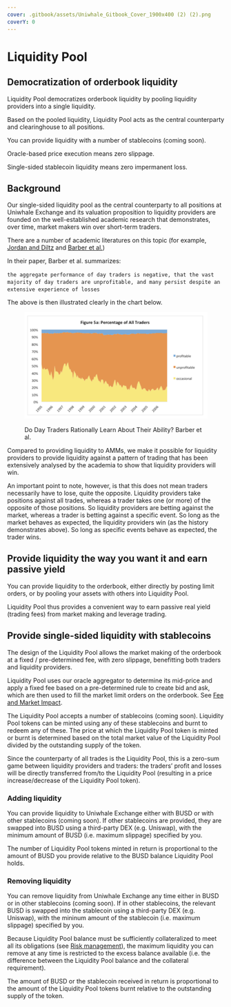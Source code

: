```yaml
---
cover: .gitbook/assets/Uniwhale_Gitbook_Cover_1900x400 (2) (2).png
coverY: 0
---
```


# Liquidity Pool

## Democratization **of orderbook liquidity**&#x20;

Liquidity Pool democratizes orderbook liquidity by pooling liquidity providers into a single liquidity.

Based on the pooled liquidity, Liquidity Pool acts as the central counterparty and clearinghouse to all positions.

You can provide liquidity with a number of stablecoins (coming soon).

Oracle-based price execution means zero slippage.

Single-sided stablecoin liquidity means zero impermanent loss.

## Background

Our single-sided liquidity pool as the central counterparty to all positions at Uniwhale Exchange and its valuation proposition to liquidity providers are founded on the well-established academic research that demonstrates, over time, market makers win over short-term traders.

There are a number of academic literatures on this topic (for example, [Jordan and Diltz](https://www.jstor.org/stable/4480531) and [Barber et al.](https://faculty.haas.berkeley.edu/odean/papers/Day%20Traders/Day%20Trading%20and%20Learning%20110217.pdf))

In their paper, Barber et al. summarizes:

`the aggregate performance of day traders is negative, that the vast majority of day traders are unprofitable, and many persist despite an extensive experience of losses`

The above is then illustrated clearly in the chart below.

<figure><img src=".gitbook/assets/Screenshot 2022-12-13 at 3.37.32 PM.png" alt=""><figcaption><p>Do Day Traders Rationally Learn About Their Ability? Barber et al.</p></figcaption></figure>

Compared to providing liquidity to AMMs, we make it possible for liquidity providers to provide liquidity against a pattern of trading that has been extensively analysed by the academia to show that liquidity providers will win.

An important point to note, however, is that this does not mean traders necessarily have to lose, quite the opposite. Liquidity providers take positions against all trades, whereas a trader takes one (or more) of the opposite of those positions. So liquidity providers are betting against the market, whereas a trader is betting against a specific event. So long as the market behaves as expected, the liquidity providers win (as the history demonstrates above). So long as specific events behave as expected, the trader wins.

## Provide liquidity the way you want it and earn passive yield

You can provide liquidity to the orderbook, either directly by posting limit orders, or by pooling your assets with others into Liquidity Pool.

Liquidity Pool thus provides a convenient way to earn passive real yield (trading fees) from market making and leverage trading.

## Provide single-sided liquidity with stablecoins

The design of the Liquidity Pool allows the market making of the orderbook at a fixed / pre-determined fee, with zero slippage, benefitting both traders and liquidity providers.

Liquidity Pool uses our oracle aggregator to determine its mid-price and apply a fixed fee based on a pre-determined rule to create bid and ask, which are then used to fill the market limit orders on the orderbook. See [Fee and Market Impact](execution.md#fee-and-market-impact).

The Liquidity Pool accepts a number of stablecoins (coming soon). Liquidity Pool tokens can be minted using any of these stablecoins and burnt to redeem any of these. The price at which the Liquidity Pool token is minted or burnt is determined based on the total market value of the Liquidity Pool divided by the outstanding supply of the token.&#x20;

Since the counterparty of all trades is the Liquidity Pool, this is a zero-sum game between liquidity providers and traders: the traders’ profit and losses will be directly transferred from/to the Liquidity Pool (resulting in a price increase/decrease of the Liquidity Pool token).

### Adding liquidity

You can provide liquidity to Uniwhale Exchange either with BUSD or with other stablecoins (coming soon). If other stablecoins are provided, they are swapped into BUSD using a third-party DEX (e.g. Uniswap), with the minimum amount of BUSD (i.e. maximum slippage) specified by you.

The number of Liquidity Pool tokens minted in return is proportional to the amount of BUSD you provide relative to the BUSD balance Liquidity Pool holds.

### Removing liquidity

You can remove liquidity from Uniwhale Exchange any time either in BUSD or in other stablecoins (coming soon). If in other stablecoins, the relevant BUSD is swapped into the stablecoin using a third-party DEX (e.g. Uniswap), with the mininum amount of the stablecoin (i.e. maximum slippage) specified by you.

Because Liquidity Pool balance must be sufficiently collateralized to meet all its obligations (see [Risk management](execution.md#risk-management)), the maximum liquidity you can remove at any time is restricted to the excess balance available (i.e. the difference between the Liquidity Pool balance and the collateral requirement).

The amount of BUSD or the stablecoin received in return is proportional to the amount of the Liquidity Pool tokens burnt relative to the outstanding supply of the token.
